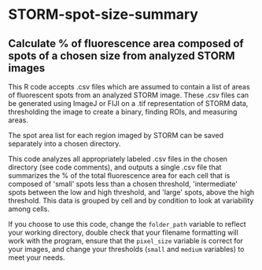 # STORM-spot-size-summary
## Calculate % of fluorescence area composed of spots of a chosen size from analyzed STORM images

This R code accepts .csv files which are assumed to contain a list of areas of fluorescent spots from an analyzed STORM image. These .csv files can be generated using ImageJ or FIJI on a .tif representation of STORM data, thresholding the image to create a binary, finding ROIs, and measuring areas. 

The spot area list for each region imaged by STORM can be saved separately into a chosen directory.

This code analyzes all appropriately labeled .csv files in the chosen directory (see code comments), and outputs a single .csv file that summarizes the % of the total fluorescence area for each cell that is composed of 'small' spots less than a chosen threshold, 'intermediate' spots between the low and high threshold, and 'large' spots, above the high threshold. This data is grouped by cell and by condition to look at variability among cells.

If you choose to use this code, change the `folder_path` variable to reflect your working directory, double check that your filename formatting will work with the program, ensure that the `pixel_size` variable is correct for your images, and change your thresholds (`small` and `medium` variables) to meet your needs.

